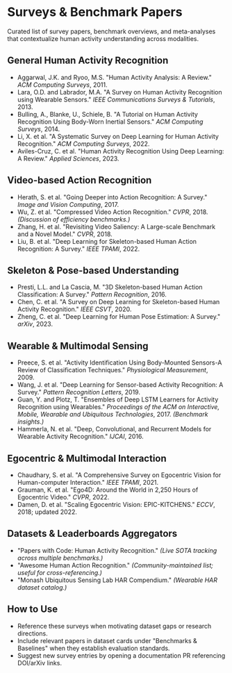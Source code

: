 # Surveys & Benchmark Papers

Curated list of survey papers, benchmark overviews, and meta-analyses that contextualize human activity understanding across modalities.

## General Human Activity Recognition
- Aggarwal, J.K. and Ryoo, M.S. "Human Activity Analysis: A Review." *ACM Computing Surveys*, 2011.
- Lara, O.D. and Labrador, M.A. "A Survey on Human Activity Recognition using Wearable Sensors." *IEEE Communications Surveys & Tutorials*, 2013.
- Bulling, A., Blanke, U., Schiele, B. "A Tutorial on Human Activity Recognition Using Body-Worn Inertial Sensors." *ACM Computing Surveys*, 2014.
- Li, X. et al. "A Systematic Survey on Deep Learning for Human Activity Recognition." *ACM Computing Surveys*, 2022.
- Aviles-Cruz, C. et al. "Human Activity Recognition Using Deep Learning: A Review." *Applied Sciences*, 2023.

## Video-based Action Recognition
- Herath, S. et al. "Going Deeper into Action Recognition: A Survey." *Image and Vision Computing*, 2017.
- Wu, Z. et al. "Compressed Video Action Recognition." *CVPR*, 2018. *(Discussion of efficiency benchmarks.)*
- Zhang, H. et al. "Revisiting Video Saliency: A Large-scale Benchmark and a Novel Model." *CVPR*, 2018.
- Liu, B. et al. "Deep Learning for Skeleton-based Human Action Recognition: A Survey." *IEEE TPAMI*, 2022.

## Skeleton & Pose-based Understanding
- Presti, L.L. and La Cascia, M. "3D Skeleton-based Human Action Classification: A Survey." *Pattern Recognition*, 2016.
- Chen, C. et al. "A Survey on Deep Learning for Skeleton-based Human Activity Recognition." *IEEE CSVT*, 2020.
- Zheng, C. et al. "Deep Learning for Human Pose Estimation: A Survey." *arXiv*, 2023.

## Wearable & Multimodal Sensing
- Preece, S. et al. "Activity Identification Using Body-Mounted Sensors-A Review of Classification Techniques." *Physiological Measurement*, 2009.
- Wang, J. et al. "Deep Learning for Sensor-based Activity Recognition: A Survey." *Pattern Recognition Letters*, 2019.
- Guan, Y. and Plotz, T. "Ensembles of Deep LSTM Learners for Activity Recognition using Wearables." *Proceedings of the ACM on Interactive, Mobile, Wearable and Ubiquitous Technologies*, 2017. *(Benchmark insights.)*
- Hammerla, N. et al. "Deep, Convolutional, and Recurrent Models for Wearable Activity Recognition." *IJCAI*, 2016.

## Egocentric & Multimodal Interaction
- Chaudhary, S. et al. "A Comprehensive Survey on Egocentric Vision for Human-computer Interaction." *IEEE TPAMI*, 2021.
- Grauman, K. et al. "Ego4D: Around the World in 2,250 Hours of Egocentric Video." *CVPR*, 2022.
- Damen, D. et al. "Scaling Egocentric Vision: EPIC-KITCHENS." *ECCV*, 2018; updated 2022.

## Datasets & Leaderboards Aggregators
- "Papers with Code: Human Activity Recognition." *(Live SOTA tracking across multiple benchmarks.)*
- "Awesome Human Action Recognition." *(Community-maintained list; useful for cross-referencing.)*
- "Monash Ubiquitous Sensing Lab HAR Compendium." *(Wearable HAR dataset catalog.)*

## How to Use
- Reference these surveys when motivating dataset gaps or research directions.
- Include relevant papers in dataset cards under "Benchmarks & Baselines" when they establish evaluation standards.
- Suggest new survey entries by opening a documentation PR referencing DOI/arXiv links.
